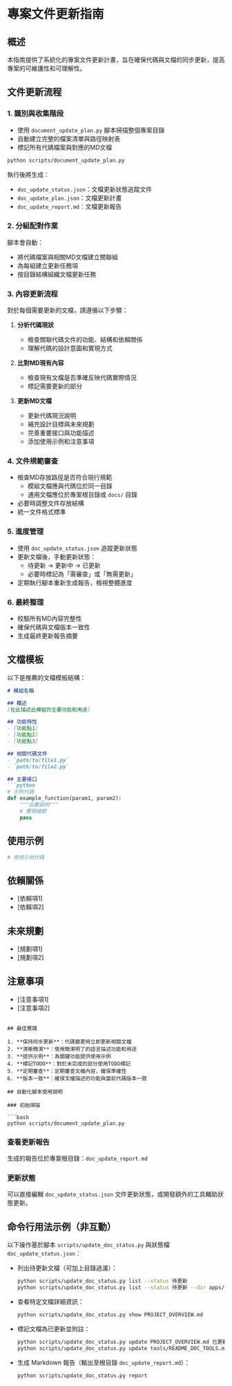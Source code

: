 # 專案文件更新指南

## 概述

本指南提供了系統化的專案文件更新計畫，旨在確保代碼與文檔的同步更新，提高專案的可維護性和可理解性。

## 文件更新流程

### 1. 識別與收集階段

- 使用 `document_update_plan.py` 腳本掃描整個專案目錄
- 自動建立完整的檔案清單與路徑映射表
- 標記所有代碼檔案與對應的MD文檔

```bash
python scripts/document_update_plan.py
```

執行後將生成：
- `doc_update_status.json`：文檔更新狀態追蹤文件
- `doc_update_plan.json`：文檔更新計畫
- `doc_update_report.md`：文檔更新報告

### 2. 分組配對作業

腳本會自動：
- 將代碼檔案與相關MD文檔建立關聯組
- 為每組建立更新任務項
- 按目錄結構組織文檔更新任務

### 3. 內容更新流程

對於每個需要更新的文檔，請遵循以下步驟：

1. **分析代碼現狀**
   - 檢查關聯代碼文件的功能、結構和依賴關係
   - 理解代碼的設計意圖和實現方式

2. **比對MD現有內容**
   - 檢查現有文檔是否準確反映代碼實際情況
   - 標記需要更新的部分

3. **更新MD文檔**
   - 更新代碼現況說明
   - 補充設計目標與未來規劃
   - 完善重要接口與功能描述
   - 添加使用示例和注意事項

### 4. 文件規範審查

- 檢查MD存放路徑是否符合現行規範
  - 模組文檔應與代碼位於同一目錄
  - 通用文檔應位於專案根目錄或 `docs/` 目錄
- 必要時調整文件存放結構
- 統一文件格式標準

### 5. 進度管理

- 使用 `doc_update_status.json` 追蹤更新狀態
- 更新文檔後，手動更新狀態：
  - 待更新 → 更新中 → 已更新
  - 必要時標記為「需審查」或「無需更新」
- 定期執行腳本重新生成報告，檢視整體進度

### 6. 最終整理

- 校驗所有MD內容完整性
- 確保代碼與文檔版本一致性
- 生成最終更新報告摘要

## 文檔模板

以下是推薦的文檔模板結構：

```markdown
# 模組名稱

## 概述
[在此描述此模組的主要功能和用途]

## 功能特性
- [功能點1]
- [功能點2]
- [功能點3]

## 相關代碼文件
- `path/to/file1.py`
- `path/to/file2.py`

## 主要接口
```python
# 示例代碼
def example_function(param1, param2):
    """函數說明"""
    # 實現細節
    pass
```

## 使用示例
```python
# 使用示例代碼
```

## 依賴關係
- [依賴項1]
- [依賴項2]

## 未來規劃
- [規劃項1]
- [規劃項2]

## 注意事項
- [注意事項1]
- [注意事項2]
```

## 最佳實踐

1. **保持同步更新**：代碼變更時立即更新相關文檔
2. **清晰簡潔**：使用簡潔明了的語言描述功能和用途
3. **提供示例**：為關鍵功能提供使用示例
4. **標記TODO**：對於未完成的部分使用TODO標記
5. **定期審查**：定期審查文檔內容，確保準確性
6. **版本一致**：確保文檔描述的功能與當前代碼版本一致

## 自動化腳本使用說明

### 初始掃描

```bash
python scripts/document_update_plan.py
```

### 查看更新報告

生成的報告位於專案根目錄：`doc_update_report.md`

### 更新狀態

可以直接編輯 `doc_update_status.json` 文件更新狀態，或開發額外的工具輔助狀態更新。

## 命令行用法示例（非互動）

以下操作基於腳本 `scripts/update_doc_status.py` 與狀態檔 `doc_update_status.json`：

- 列出待更新文檔（可加上目錄過濾）：
  ```bash
  python scripts/update_doc_status.py list --status 待更新
  python scripts/update_doc_status.py list --status 待更新 --dir apps/backend
  ```

- 查看特定文檔詳細資訊：
  ```bash
  python scripts/update_doc_status.py show PROJECT_OVERVIEW.md
  ```

- 標記文檔為已更新並附註：
  ```bash
  python scripts/update_doc_status.py update PROJECT_OVERVIEW.md 已更新 --notes "目錄結構與依賴關係已同步至代碼現狀"
  python scripts/update_doc_status.py update tools/README_DOC_TOOLS.md 已更新 --notes "修正狀態檔名，補充命令行示例"
  ```

- 生成 Markdown 報告（輸出至根目錄 `doc_update_report.md`）：
  ```bash
  python scripts/update_doc_status.py report
  ```